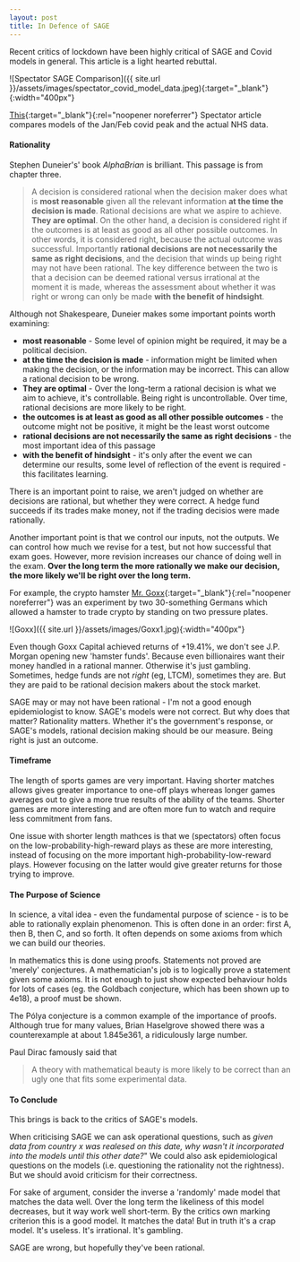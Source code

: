 ```yaml
---
layout: post
title: In Defence of SAGE
---
```

Recent critics of lockdown have been highly critical of SAGE and Covid models in general. This article is a light hearted rebuttal.

![Spectator SAGE Comparison]({{ site.url }}/assets/images/spectator_covid_model_data.jpeg){:target="_blank"}{:width="400px"}

[This](https://www.spectator.co.uk/article/how-did-sage-scenarios-compare-to-reality-an-update){:target="_blank"}{:rel="noopener noreferrer"} Spectator article compares models  of the Jan/Feb covid peak and the actual NHS data.

#### Rationality

Stephen Duneier's' book *AlphaBrian* is brilliant. This passage is from chapter three.

>A decision is considered rational when the decision maker does what is **most reasonable** given all the relevant information **at the time the decision is made**. Rational decisions are what we aspire to achieve. **They are optimal**. On the other hand, a decision is considered right if the outcomes is at least as good as all other possible outcomes. In other words, it  is considered right, because the actual outcome was successful. Importantly **rational decisions are not necessarily the same as right decisions**, and the decision that winds up being right may not have been rational. The key difference between the two is that a decision can be deemed rational versus irrational at the moment it is made, whereas the assessment about whether it was right or wrong can only be made **with the benefit of hindsight**.

Although not Shakespeare, Duneier makes some important points worth examining:

- **most reasonable** - Some level of opinion might be required, it may be a political decision.
- **at the time the decision is made** - information might be limited when making the decision, or the information may be incorrect. This can allow a rational decision to be wrong.
- **They are optimal** - Over the long-term a rational decision is what we aim to achieve, it's controllable. Being right is uncontrollable. Over time, rational decisions are more likely to be right.
- **the outcomes is at least as good as all other possible outcomes** - the outcome might not be positive, it might be the least worst outcome
- **rational decisions are not necessarily the same as right decisions** - the most important idea of this passage
- **with the benefit of hindsight** - it's only after the event we can determine our results, some level of reflection of the event is required - this facilitates learning.

There is an important point to raise, we aren't judged on whether are decisions are rational, but whether they were correct. A hedge fund succeeds if its trades make money, not if the trading decisios were made rationally.

Another important point is that we control our inputs, not the outputs. We can control how much we revise for a test, but not how successful that exam goes. However, more revision increases our chance of doing well in the exam. **Over the long term the more rationally we make our decision, the more likely we'll be right over the long term.**

For example, the crypto hamster [Mr. Goxx](https://www.bbc.co.uk/news/technology-58707641){:target="_blank"}{:rel="noopener noreferrer"} was an experiment by two 30-something Germans which allowed a hamster to trade crypto by standing on two pressure plates.

![Goxx]({{ site.url }}/assets/images/Goxx1.jpg){:width="400px"}

Even though Goxx Capital achieved returns of +19.41%, we don't see J.P. Morgan opening new 'hamster funds'. Because even billionaires want their money handled in a rational manner. Otherwise it's just gambling. Sometimes, hedge funds are not *right* (eg, LTCM), sometimes they are. But they are paid to be rational decision makers about the stock market.

SAGE may or may not have been rational - I'm not a good enough epidemiologist to know. SAGE's models were not correct. But why does that matter? Rationality matters. Whether it's the government's response, or SAGE's models, rational decision making should be our measure. Being right is just an outcome.

#### Timeframe

The length of sports games are very important. Having shorter matches allows gives greater importance to one-off plays whereas longer games averages out to give a more true results of the ability of the teams. Shorter games are more interesting and are often more fun to watch and require less commitment from fans.

One issue with shorter length mathces is that we (spectators) often focus on the low-probability-high-reward plays as these are more interesting, instead of focusing on the more important high-probability-low-reward plays. However focusing on the latter would give greater returns for those trying to improve.

#### The Purpose of Science

In science, a vital idea - even the fundamental purpose of science - is to be able to rationally explain phenomenon. This is often done in an order: first A, then B, then C, and so forth. It often depends on some axioms from which we can build our theories.

In mathematics this is done using proofs. Statements not proved are 'merely' conjectures. A mathematician's job is to logically prove a statement given some axioms. It is not enough to just show expected behaviour holds for lots of cases (eg. the Goldbach conjecture, which has been shown up to 4e18), a proof must be shown.

The Pólya conjecture is a common example of the importance of proofs. Although true for many values, Brian Haselgrove showed there was a counterexample at about 1.845e361, a ridiculously large number.

Paul Dirac famously said that

> A theory with mathematical beauty is more likely to be correct than an ugly one that fits some experimental data.

#### To Conclude

This brings is back to the critics of SAGE's models.

When criticising SAGE we can ask operational questions, such as *given data from country x was realesed on this date, why wasn't it incorporated into the models until this other date?*" We could also ask epidemiological questions on the models (i.e. questioning the rationality not the rightness). But we should avoid criticism for their correctness.

For sake of argument, consider the inverse a 'randomly' made model that matches the data well. Over the long term the likeliness of this model decreases, but it way work well short-term. By the critics own marking criterion this is a good model. It matches the data! But in truth it's a crap model. It's useless. It's irrational. It's gambling.

SAGE are wrong, but hopefully they've been rational.
